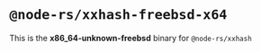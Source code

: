 # `@node-rs/xxhash-freebsd-x64`

This is the **x86_64-unknown-freebsd** binary for `@node-rs/xxhash`
